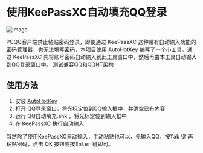 # 使用KeePassXC自动填充QQ登录
![image](https://github.com/yu1t/QQLoginKeePassXC/assets/21243409/5a5c9419-ef30-42a6-9ce0-8d71685eb77c)

PCQQ客户端禁止粘贴密码登录，即使通过 KeePassXC 这种带有自动输入功能的密码管理器，也无法填写密码，本项目使用 AutoHotKey 编写了一个小工具，通过 KeePassXC 先将账号密码自动输入到此工具窗口中，然后再由本工具自动输入到QQ登录窗口中。
测试兼容QQ和QQNT架构

## 使用方法

1. 安装 [AutoHotKey](https://www.autohotkey.com/)
2. 打开 QQ登录窗口，将光标定位到QQ输入框中，并清空已有内容
3. 运行 QQ自动填充.ahk ，将光标定位到输入框中
4. 在 KeePassXC 执行自动输入


当然除了使用KeePassXC自动输入，手动粘贴也可以，先输入QQ，按<kbd>Tab</kbd> 键 再粘贴密码，点击 OK 按钮或按<kbd>Enter</kbd> 键即可。
